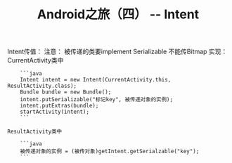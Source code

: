 ﻿---
layout: post
title: Android之旅（四） -- Intent
category: Android
tags: [Android]
excerpt: >
  Intent传值：                          
---

Intent传值：
注意：
        被传递的类要implement Serializable
        不能传Bitmap
实现：
    CurrentActivity类中

        ```java
        Intent intent = new Intent(CurrentActivity.this, ResultActivity.class);
        Bundle bundle = new Bundle();
        intent.putSerializable("标记key", 被传递对象的实例);
        intent.putExtras(bundle);
        startActivity(intent);
        ```

    ResultActivity类中
	
        ```java
        被传递对象的实例 = (被传对象)getIntent.getSerialzable("key");
        ```